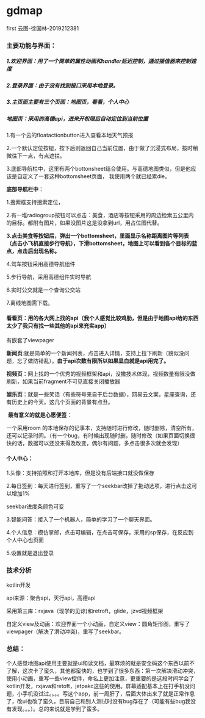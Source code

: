 # gdmap
first
云图-徐国林-2019212381
### 主要功能与界面：

##### 1.欢迎界面：用了一个简单的属性动画和handler延迟控制，通过插值器来控制速度

##### 2.登录界面：由于没有找到接口采用本地登录。

##### 3.主页面主要有三个页面：地图页，看看，个人中心

#####    地图页：采用的高德api，进来开权限后自动定位到当前位置

1.有一个云的floatactionbutton进入查看本地天气预报

2.一个默认定位按钮，按下后则返回自己当前位置，由于做了沉浸式布局，按时稍微往下一点，有点遮拦。

3.底部导航栏中，这里有两个bottonsheet结合使用。与高德地图类似，但是他应该是自定义了一套这种bottomsheet页面， 我使用两个就已经累die。

**底部导航栏中**：

1.搜索框支持搜索定位，

2.有一堆radiogroup按钮可以点击：美食，酒店等按钮采用的周边检索五公里内的目标。都附有图片，如果没图片这是没拿到url，用占位图代替。

**3.点击美食等按钮后，弹出一个bottomsheet，里面显示名称距离图片等列表（点击小飞机直接步行导航），下滑bottomsheet，地图上可以看到各个目标的蓝点，点击后出现名称。**

4.驾车按钮采用高德导航组件

5.步行导航，采用高德组件实时导航

6.实时公交就是一个查询公交站

7.离线地图需下载。

####   看看页：用的各大网上找的api（我个人感觉比较鸡肋，但是由于地图api给的东西太少了我只有找一些其他的api来充实app）

有嵌套了viewpager

**新闻页**:就是简单的一个新闻列表，点击进入详情，支持上拉下刷新（貌似没问题，忘了做防错乱）。**由于api次数有限所以如果显白就是api用完了。**

**视频页**：网上找的一个优秀的视频框架和api，没撒技术体现，视频数量有限没做刷新，如果当前fragment不可见直接关闭播放器

**娱乐页**：就是一些笑话（有些符号来自于后台数据），网易云文案，星座查询，还有历史上的今天。这几个页面的背景有点丑。

​			**最有意义的就是心愿便签**：

一个采用room 的本地保存的记事本，支持随时进行修改，随时删除，清空所有，还可以记录时间。（有一个bug，有时候出现随时删，随时修改（如果页面切换很快的话，数据可以还没来得及改变，偶尔有问题，多点击很多次就会发现）

####   个人中心：

1.头像：支持拍照和打开本地库，但是没有后端接口就没做保存

2.每日签到：每天进行签到，重写了一个seekbar改掉了拖动选项，进行点击这可以增加1%

seekbar进度条颜色可变

3.智能问答：接入了一个机器人，简单的学习了一个聊天界面。

4.个人信息：模仿掌邮，点击可编辑，在点击可保存，采用的sp保存，在反应到个人中心也页面

5.设置就是退出登录

### 技术分析

kotlin开发

api来源：聚合api，天行api，高德api

采用第三库：rxjava（现学的见谅)和retroft，glide，jzvd视频框架

自定义view及动画：欢迎界面一个小动画，自定义view：圆角矩形图，重写了viewpager（解决了滑动冲突)，重写了seekbar。

### 总结：

个人感觉地图api使用主要就是ui和读文档，最麻烦的就是安全码这个东西以前不了解，这次卡了蛮久，其他都蛮快的，也学到了很多东西：第一次解决滑动冲突，使用小动画，重写一些view控件，命名上更加注意，更重要的是这段时间学会了kotlin开发，rxjava和retoft，jetpakc这些的使用。屏幕适配基本上在打手机没问题，小手机没试过。。。。写这个app，前一周肝了，后面大体出来了就是正常作息了，改ui也改了蛮久，目前自己和别人测试时没有bug存在了（可能有些bug我没有发现。。。）。总的来说就是学到了蛮多。

